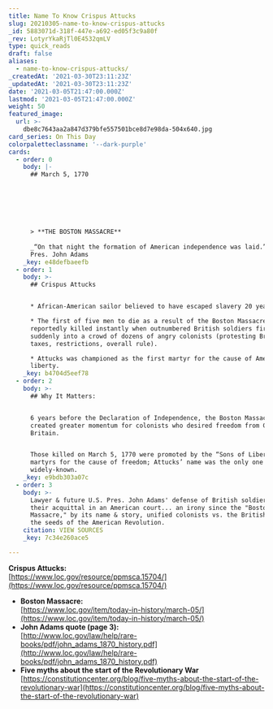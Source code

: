```yaml
---
title: Name To Know Crispus Attucks
slug: 20210305-name-to-know-crispus-attucks
_id: 5883071d-318f-447e-a692-ed05f3c9a80f
_rev: LotyrYkaRjTl0E4532qmLV
type: quick_reads
draft: false
aliases:
  - name-to-know-crispus-attucks/
_createdAt: '2021-03-30T23:11:23Z'
_updatedAt: '2021-03-30T23:11:23Z'
date: '2021-03-05T21:47:00.000Z'
lastmod: '2021-03-05T21:47:00.000Z'
weight: 50
featured_image:
  url: >-
    dbe8c7643aa2a847d379bfe557501bce8d7e98da-504x640.jpg
card_series: On This Day
colorpaletteclassname: '--dark-purple'
cards:
  - order: 0
    body: |-
      ## March 5, 1770







      > **THE BOSTON MASSACRE**  
        
      _“On that night the formation of American independence was laid.”_  
      Pres. John Adams
    _key: e48defbaeefb
  - order: 1
    body: >-
      ## Crispus Attucks


      * African-American sailor believed to have escaped slavery 20 years prior.

      * The first of five men to die as a result of the Boston Massacre;
      reportedly killed instantly when outnumbered British soldiers fired
      suddenly into a crowd of dozens of angry colonists (protesting British
      taxes, restrictions, overall rule).

      * Attucks was championed as the first martyr for the cause of American
      liberty.
    _key: b4704d5eef78
  - order: 2
    body: >-
      ## Why It Matters:


      6 years before the Declaration of Independence, the Boston Massacre
      created greater momentum for colonists who desired freedom from Great
      Britain.


      Those killed on March 5, 1770 were promoted by the “Sons of Liberty” as
      martyrs for the cause of freedom; Attucks’ name was the only one to become
      widely-known.
    _key: e9bdb303a07c
  - order: 3
    body: >-
      Lawyer & future U.S. Pres. John Adams' defense of British soldiers led to
      their acquittal in an American court... an irony since the "Boston
      Massacre," by its name & story, unified colonists vs. the British & sowed
      the seeds of the American Revolution.
    citation: VIEW SOURCES
    _key: 7c34e260ace5

---
```

**Crispus Attucks:**  
[https://www.loc.gov/resource/ppmsca.15704/](https://www.loc.gov/resource/ppmsca.15704/)

* **Boston Massacre:**  
[https://www.loc.gov/item/today-in-history/march-05/](https://www.loc.gov/item/today-in-history/march-05/)
* **John Adams quote (page 3):**  
[http://www.loc.gov/law/help/rare-books/pdf/john_adams_1870_history.pdf](http://www.loc.gov/law/help/rare-books/pdf/john_adams_1870_history.pdf)
* **Five myths about the start of the Revolutionary War**  
[https://constitutioncenter.org/blog/five-myths-about-the-start-of-the-revolutionary-war](https://constitutioncenter.org/blog/five-myths-about-the-start-of-the-revolutionary-war)